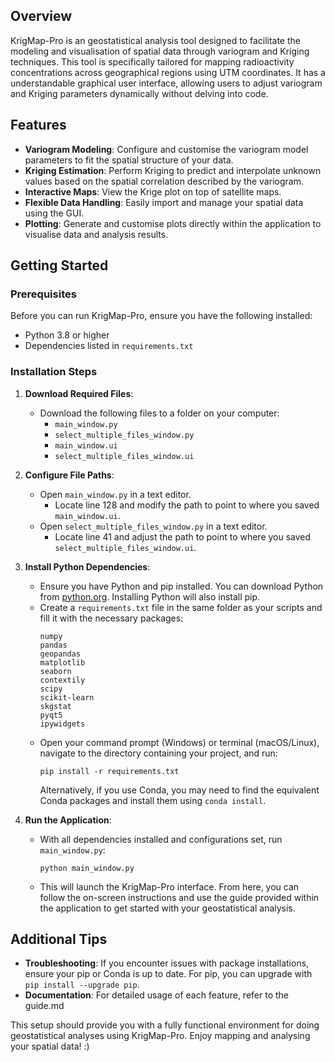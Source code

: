 ## Overview
KrigMap-Pro is an geostatistical analysis tool designed to facilitate the modeling and visualisation of spatial data through variogram and Kriging techniques. This tool is specifically tailored for mapping radioactivity concentrations across geographical regions using UTM coordinates. It has a understandable graphical user interface, allowing users to adjust variogram and Kriging parameters dynamically without delving into code.

## Features
- **Variogram Modeling**: Configure and customise the variogram model parameters to fit the spatial structure of your data.
- **Kriging Estimation**: Perform Kriging to predict and interpolate unknown values based on the spatial correlation described by the variogram.
- **Interactive Maps**: View the Krige plot on top of satellite maps.
- **Flexible Data Handling**: Easily import and manage your spatial data using the GUI.
- **Plotting**: Generate and customise plots directly within the application to visualise data and analysis results.

## Getting Started

### Prerequisites
Before you can run KrigMap-Pro, ensure you have the following installed:
- Python 3.8 or higher
- Dependencies listed in `requirements.txt`

### Installation Steps

1. **Download Required Files**:
   - Download the following files to a folder on your computer:
     - `main_window.py`
     - `select_multiple_files_window.py`
     - `main_window.ui`
     - `select_multiple_files_window.ui`

2. **Configure File Paths**:
   - Open `main_window.py` in a text editor.
     - Locate line 128 and modify the path to point to where you saved `main_window.ui`.
   - Open `select_multiple_files_window.py` in a text editor.
     - Locate line 41 and adjust the path to point to where you saved `select_multiple_files_window.ui`.

3. **Install Python Dependencies**:
   - Ensure you have Python and pip installed. You can download Python from [python.org](https://www.python.org/downloads/). Installing Python will also install pip.
   - Create a `requirements.txt` file in the same folder as your scripts and fill it with the necessary packages:
     ```
     numpy
     pandas
     geopandas
     matplotlib
     seaborn
     contextily
     scipy
     scikit-learn
     skgstat
     pyqt5
     ipywidgets
     ```
   - Open your command prompt (Windows) or terminal (macOS/Linux), navigate to the directory containing your project, and run:
     ```
     pip install -r requirements.txt
     ```
     Alternatively, if you use Conda, you may need to find the equivalent Conda packages and install them using `conda install`.

4. **Run the Application**:
   - With all dependencies installed and configurations set, run `main_window.py`:
     ```
     python main_window.py
     ```
   - This will launch the KrigMap-Pro interface. From here, you can follow the on-screen instructions and use the guide provided within the application to get started with your geostatistical analysis.

## Additional Tips

- **Troubleshooting**: If you encounter issues with package installations, ensure your pip or Conda is up to date. For pip, you can upgrade with `pip install --upgrade pip`.
- **Documentation**: For detailed usage of each feature, refer to the guide.md

This setup should provide you with a fully functional environment for doing geostatistical analyses using KrigMap-Pro. Enjoy mapping and analysing your spatial data! :)
